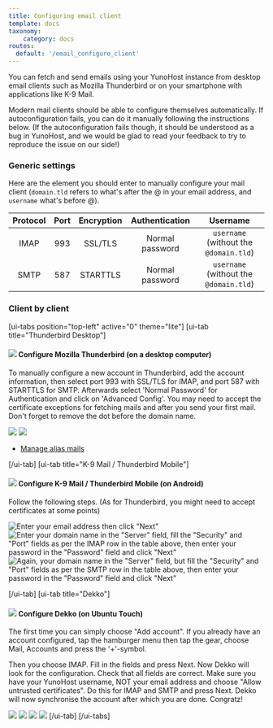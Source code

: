 ```yaml
---
title: Configuring email client
template: docs
taxonomy:
    category: docs
routes:
  default: '/email_configure_client'
---
```


You can fetch and send emails using your YunoHost instance from desktop email clients such as Mozilla Thunderbird or on your smartphone with applications like K-9 Mail.

Modern mail clients should be able to configure themselves automatically. If autoconfiguration fails, you can do it manually following the instructions below. (If the autoconfiguration fails though, it should be understood as a bug in YunoHost, and we would be glad to read your feedback to try to reproduce the issue on our side!)

### Generic settings

Here are the element you should enter to manually configure your mail client (`domain.tld` refers to what's after the @ in your email address, and `username` what's before @).

| Protocol | Port | Encryption | Authentication  | Username                               |
| :--:     | :-:  | :--:       | :--:            | :--:                                   |
| IMAP     | 993  | SSL/TLS    | Normal password | `username` (without the `@domain.tld`) |
| SMTP     | 587  | STARTTLS   | Normal password | `username` (without the `@domain.tld`) |

### Client by client

[ui-tabs position="top-left" active="0" theme="lite"]
[ui-tab title="Thunderbird Desktop"]

#### ![](image://thunderbird.png?resize=50&classes=inline) Configure Mozilla Thunderbird (on a desktop computer)

To manually configure a new account in Thunderbird, add the account information, then select port 993 with SSL/TLS for IMAP, and port 587 with STARTTLS for SMTP. Afterwards select 'Normal Password' for Authentication and click on 'Advanced Config'. You may need to accept the certificate exceptions for fetching mails and after you send your first mail. Don't forget to remove the dot before the domain name.

![](image://thunderbird_config_1.png?resize=900)
![](image://thunderbird_config_2.png?resize=900)

- [Manage alias mails](https://support.mozilla.org/en-US/kb/configuring-email-aliases)

[/ui-tab]
[ui-tab title="K-9 Mail / Thunderbird Mobile"]

#### ![](image://k9mail.png?resize=50&classes=inline) Configure K-9 Mail / Thunderbird Mobile (on Android)

Follow the following steps. (As for Thunderbird, you might need to accept certificates at some points)

![Enter your email address then click "Next"](image://thunderbird_mobile_config_1.png?resize=280&classes=inline)
![Enter your domain name in the "Server" field, fill the "Security" and "Port" fields as per the IMAP row in the table above, then enter your password in the "Password" field and click "Next"](image://thunderbird_mobile_config_2.png?resize=280&classes=inline)
![Again, your domain name in the "Server" field, but fill the "Security" and "Port" fields as per the SMTP row in the table above, then enter your password in the "Password" field and click "Next"](image://thunderbird_mobile_config_3.png?resize=280&classes=inline)

[/ui-tab]
[ui-tab title="Dekko"]

#### ![](image://dekko-app.png?resize=50&classes=inline) Configure Dekko (on Ubuntu Touch)

The first time you can simply choose "Add account". If you already have an account configured, tap the hamburger menu then tap the gear, choose Mail, Accounts and press the '+'-symbol.

Then you choose IMAP. Fill in the fields and press Next. Now Dekko will look for the configuration. Check that all fields are correct. Make sure you have your YunoHost username, NOT your email address and choose "Allow untrusted certificates". Do this for IMAP and SMTP and press Next. Dekko will now synchronise the account after which you are done. Congratz!

![](image://dekko_config_1.png?resize=280&classes=inline)
![](image://dekko_config_2.png?resize=280&classes=inline)
![](image://dekko_config_3.png?resize=280&classes=inline)
![](image://dekko_config_4.png?resize=280&classes=inline)
[/ui-tab]
[/ui-tabs]

